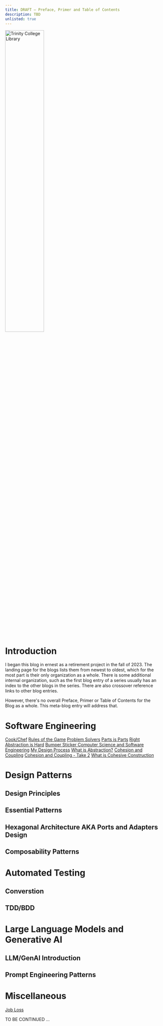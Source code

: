 ```yaml
---
title: DRAFT – Preface, Primer and Table of Contents
description: TBD
unlisted: true
---
```

<img src="https://upload.wikimedia.org/wikipedia/commons/thumb/4/4b/Long_Room_Interior%2C_Trinity_College_Dublin%2C_Ireland_-_Diliff.jpg/1017px-Long_Room_Interior%2C_Trinity_College_Dublin%2C_Ireland_-_Diliff.jpg" alt="Trinity College Library" title="Image Source: https://commons.wikimedia.org/wiki/File:Long_Room_Interior,_Trinity_College_Dublin,_Ireland_-_Diliff.jpg" width = "50%" align="center" style="padding-right: 20px;">

# Introduction
I began this blog in ernest as a retirement project in the fall of 2023. The landing page for the blogs lists them from newest to oldest, which for the most part is their only organization as a whole. There is some additional internal organization, such as the first blog entry of a series usually has an index to the other blogs in the series. There are also crossover reference links to other blog entries.

However, there's no overall Preface, Primer or Table of Contents for the Blog as a whole. This meta-blog entry will address that.

# Software Engineering
[Cook/Chef](https://jhumelsine.github.io/2023/08/21/knock-knock-whos-there.html)
[Rules of the Game](https://jhumelsine.github.io/2023/08/24/its-your-move.html)
[Problem Solvers](https://jhumelsine.github.io/2023/08/26/problem-solvers.html)
[Parts is Parts](https://jhumelsine.github.io/2023/08/29/toolbox.html)
[Right Abstraction is Hard](https://jhumelsine.github.io/2023/09/22/right-abstraction-is-hard.html)
[Bumper Sticker Computer Science and Software Engineering](https://jhumelsine.github.io/2023/12/15/bumper-sticker-computer-science-software-engineering.html)
[My Design Process](https://jhumelsine.github.io/2024/05/28/design-process.html)
[What is Abstraction?](https://jhumelsine.github.io/2024/10/30/abstraction.html)
[Cohesion and Coupling](https://jhumelsine.github.io/2024/11/07/cohesion-coupling.html)
[Cohesion and Coupling - Take 2](https://jhumelsine.github.io/2024/11/22/coupling-and-cohesion-2.html)
[What is Cohesive Construction](https://jhumelsine.github.io/2024/11/27/abstraction-cohesion.html)

# Design Patterns

## Design Principles

## Essential Patterns

## Hexagonal Architecture AKA Ports and Adapters Design

## Composability Patterns

# Automated Testing

## Converstion

## TDD/BDD

# Large Language Models and Generative AI

## LLM/GenAI Introduction

## Prompt Engineering Patterns

# Miscellaneous
[Job Loss](https://jhumelsine.github.io/2024/08/11/jobsearch.html)

TO BE CONTINUED ...
